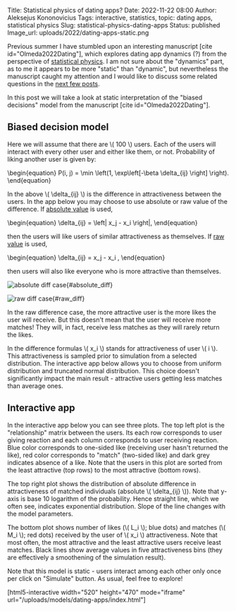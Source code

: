 Title: Statistical physics of dating apps?
Date: 2022-11-22 08:00
Author: Aleksejus Kononovicius
Tags: interactive, statistics, topic: dating apps, statistical physics
Slug: statistical-physics-dating-apps
Status: published
Image_url: uploads/2022/dating-apps-static.png

Previous summer I have stumbled upon an interesting manuscript [cite
id="Olmeda2022Dating"], which explores dating app dynamics (?) from the
perspective of [statistical physics](/tag/statistical-physics/). I am not
sure about the "dynamics" part, as to me it appears to be more "static" than
"dynamic", but nevertheless the manuscript caught my attention and I would
like to discuss some related questions in the [next few
posts](/tag/topic-dating-apps/).

In this post we will take a look at static interpretation of the "biased
decisions" model from the manuscript [cite id="Olmeda2022Dating"].
<!--more-->

## Biased decision model

Here we will assume that there are \\\( 100 \\\) users. Each of the users
will interact with every other user and either like them, or not.
Probability of liking another user is given by:

\begin{equation}
    P(i, j) = \min \left(1, \exp\left[-\beta \delta\_{ij} \right] \right).
\end{equation}

In the above \\\( \delta_{ij} \\\) is the difference in attractiveness
between the users. In the app below you may choose to use absolute or raw
value of the difference. If [absolute value](#absolute_diff) is used,

\begin{equation}
    \delta\_{ij} = \left| x\_j - x\_i \right|,
\end{equation}

then the users will like users of similar attractiveness as themselves. If
[raw value](#raw_diff) is used,

\begin{equation}
    \delta\_{ij} = x\_j - x\_i ,
\end{equation}

then users will also like everyone who is more attractive than themselves.

![absolute diff case]({static}/uploads/2022/dating-apps-static-2.png "When
absolute difference value is used, then most likes are given to similar
users"){#absolute_diff}

![raw diff case]({static}/uploads/2022/dating-apps-static.png "When
raw difference value is used, then likes are also received by the more
attractive users."){#raw_diff}

In the raw difference case, the more attractive user is the more likes the
user will receive. But this doesn't mean that the user will receive more
matches! They will, in fact, receive less matches as they will rarely return
the likes.

In the difference formulas \\\( x\_i \\\) stands for attractiveness of user
\\\( i \\\). This attractiveness is sampled prior to simulation from a
selected distribution. The interactive app below allows you to choose from
uniform distribution and truncated normal distribution. This choice doesn't
significantly impact the main result - attractive users getting less
matches than average ones.

## Interactive app

In the interactive app below you can see three plots. The top left plot is
the "relationship" matrix between the users. Its each row corresponds to
user giving reaction and each column corresponds to user receiving reaction.
Blue color corresponds to one-sided like (receiving user hasn't returned the
like), red color corresponds to "match" (two-sided like) and dark grey
indicates absence of a like. Note that the users in this plot are sorted
from the least attractive (top rows) to the most attractive (bottom rows).

The top right plot shows the distribution of absolute difference in
attractiveness of matched individuals (absolute \\\( \delta_{ij} \\\)). Note
that y-axis is base 10 logarithm of the probability. Hence straight line,
which we often see, indicates exponential distribution. Slope of the line
changes with the model parameters.

The bottom plot shows number of likes (\\\( L\_i \\\); blue dots) and
matches (\\\( M\_i \\\); red dots) received by the user of \\\( x\_i \\\)
attractiveness. Note that most often, the most attractive and the least
attractive users receive least matches. Black lines show average values in
five attractiveness bins (they are effectively a smoothening of the
simulation result).

Note that this model is static - users interact among each other only once
per click on "Simulate" button. As usual, feel free to explore!

[html5-interactive width="520" height="470" mode="iframe"
url="/uploads/models/dating-apps/index.html"]
